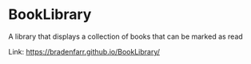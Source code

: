 # BookLibrary
 A library that displays a collection of books that can be marked as read

Link: https://bradenfarr.github.io/BookLibrary/
